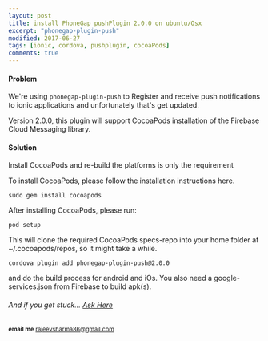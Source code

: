 ```yaml
---
layout: post
title: install PhoneGap pushPlugin 2.0.0 on ubuntu/Osx    
excerpt: "phonegap-plugin-push"
modified: 2017-06-27
tags: [ionic, cordova, pushplugin, cocoaPods]
comments: true
---
```


#### Problem

We're using `phonegap-plugin-push` to Register and receive push notifications to
ionic applications and unfortunately that's get updated.

Version 2.0.0, this plugin will support CocoaPods installation of the
Firebase Cloud Messaging library.


#### Solution   

Install CocoaPods and re-build the platforms is only the requirement
 
 To install CocoaPods, please follow the installation instructions here.
 
    sudo gem install cocoapods
 
 After installing CocoaPods, please run:
 
    pod setup

This will clone the required CocoaPods specs-repo into your home folder
at ~/.cocoapods/repos, so it might take a while.

    cordova plugin add phonegap-plugin-push@2.0.0
    
and do the build process for android and iOs. You also need a google-services.json
from Firebase to build apk(s). 

######  And if you get stuck… [Ask Here](http://stackoverflow.com/)
                  
<sup> <b>email me</b>  [rajeevsharma86@gmail.com](#myfootnote1)</sup>
